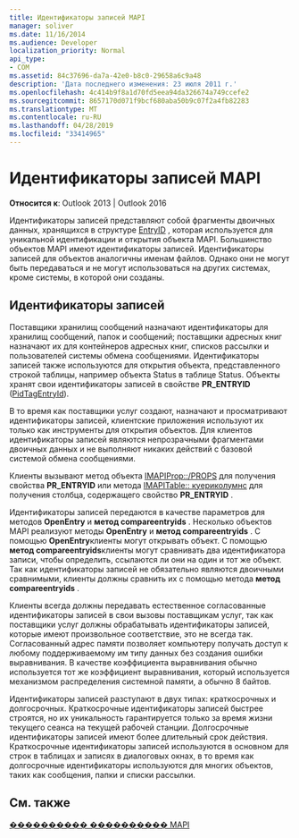 ```yaml
---
title: Идентификаторы записей MAPI
manager: soliver
ms.date: 11/16/2014
ms.audience: Developer
localization_priority: Normal
api_type:
- COM
ms.assetid: 84c37696-da7a-42e0-b8c0-29658a6c9a48
description: 'Дата последнего изменения: 23 июля 2011 г.'
ms.openlocfilehash: 4c414b9f8a1d70fd5eea94da326674a749ccefe2
ms.sourcegitcommit: 8657170d071f9bcf680aba50b9c07f2a4fb82283
ms.translationtype: MT
ms.contentlocale: ru-RU
ms.lasthandoff: 04/28/2019
ms.locfileid: "33414965"
---
```

# <a name="mapi-entry-identifiers"></a>Идентификаторы записей MAPI

  
  
**Относится к**: Outlook 2013 | Outlook 2016 
  
Идентификаторы записей представляют собой фрагменты двоичных данных, хранящихся в структуре [EntryID](entryid.md) , которая используется для уникальной идентификации и открытия объекта MAPI. Большинство объектов MAPI имеют идентификаторы записей. Идентификаторы записей для объектов аналогичны именам файлов. Однако они не могут быть передаваться и не могут использоваться на других системах, кроме системы, в которой они созданы. 
  
## <a name="entry-identifiers"></a>Идентификаторы записей

Поставщики хранилищ сообщений назначают идентификаторы для хранилищ сообщений, папок и сообщений; поставщики адресных книг назначают их для контейнеров адресных книг, списков рассылки и пользователей системы обмена сообщениями. Идентификаторы записей также используются для открытия объекта, представленного строкой таблицы, например объекта Status в таблице Status. Объекты хранят свои идентификаторы записей в свойстве **PR_ENTRYID** ([PidTagEntryId](pidtagentryid-canonical-property.md)). 
  
В то время как поставщики услуг создают, назначают и просматривают идентификаторы записей, клиентские приложения используют их только как инструменты для открытия объектов. Для клиентов идентификаторы записей являются непрозрачными фрагментами двоичных данных и не выполняют никаких действий с базовой системой обмена сообщениями. 
  
Клиенты вызывают метод объекта [IMAPIProp::/PROPS](imapiprop-getprops.md) для получения свойства **PR_ENTRYID** или метода [IMAPITable:: куериколумнс](imapitable-querycolumns.md) для получения столбца, содержащего свойство **PR_ENTRYID** . 
  
Идентификаторы записей передаются в качестве параметров для методов **OpenEntry** и **метод compareentryids** . Несколько объектов MAPI реализуют методы **OpenEntry** и **метод compareentryids** . С помощью **OpenEntry**клиенты могут открывать объект. С помощью **метод compareentryids**клиенты могут сравнивать два идентификатора записи, чтобы определить, ссылаются ли они на один и тот же объект. Так как идентификаторы записей не обязательно являются двоичными сравнимыми, клиенты должны сравнить их с помощью метода **метод compareentryids** . 
  
Клиенты всегда должны передавать естественное согласованные идентификаторы записей в свои вызовы поставщикам услуг, так как поставщики услуг должны обрабатывать идентификаторы записей, которые имеют произвольное соответствие, это не всегда так. Согласованный адрес памяти позволяет компьютеру получать доступ к любому поддерживаемому им типу данных без создания ошибки выравнивания. В качестве коэффициента выравнивания обычно используется тот же коэффициент выравнивания, который используется механизмом распределения системной памяти, а обычно 8 байтов.
  
Идентификаторы записей разступают в двух типах: краткосрочных и долгосрочных. Краткосрочные идентификаторы записей быстрее строятся, но их уникальность гарантируется только за время жизни текущего сеанса на текущей рабочей станции. Долгосрочные идентификаторы записей имеют более длительный срок действия. Краткосрочные идентификаторы записей используются в основном для строк в таблицах и записях в диалоговых окнах, в то время как долгосрочные идентификаторы используются для многих объектов, таких как сообщения, папки и списки рассылки.
  
## <a name="see-also"></a>См. также



[���������� ���������� MAPI](mapi-application-development.md)

